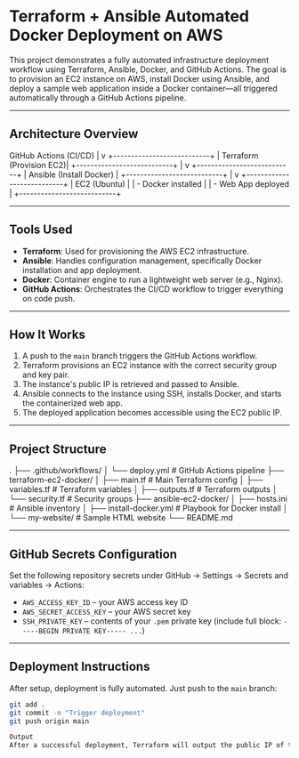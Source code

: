 # Terraform + Ansible Automated Docker Deployment on AWS

This project demonstrates a fully automated infrastructure deployment workflow using Terraform, Ansible, Docker, and GitHub Actions. The goal is to provision an EC2 instance on AWS, install Docker using Ansible, and deploy a sample web application inside a Docker container—all triggered automatically through a GitHub Actions pipeline.

---

## Architecture Overview

GitHub Actions (CI/CD)
|
v
+---------------------------+
| Terraform (Provision EC2)|
+---------------------------+
|
v
+---------------------------+
| Ansible (Install Docker) |
+---------------------------+
|
v
+---------------------------+
| EC2 (Ubuntu) |
| - Docker installed |
| - Web App deployed |
+---------------------------+

---

## Tools Used

- **Terraform**: Used for provisioning the AWS EC2 infrastructure.
- **Ansible**: Handles configuration management, specifically Docker installation and app deployment.
- **Docker**: Container engine to run a lightweight web server (e.g., Nginx).
- **GitHub Actions**: Orchestrates the CI/CD workflow to trigger everything on code push.

---

## How It Works

1. A push to the `main` branch triggers the GitHub Actions workflow.
2. Terraform provisions an EC2 instance with the correct security group and key pair.
3. The instance's public IP is retrieved and passed to Ansible.
4. Ansible connects to the instance using SSH, installs Docker, and starts the containerized web app.
5. The deployed application becomes accessible using the EC2 public IP.

---

## Project Structure

.
├── .github/workflows/
│ └── deploy.yml # GitHub Actions pipeline
├── terraform-ec2-docker/
│ ├── main.tf # Main Terraform config
│ ├── variables.tf # Terraform variables
│ ├── outputs.tf # Terraform outputs
│ └── security.tf # Security groups
├── ansible-ec2-docker/
│ ├── hosts.ini # Ansible inventory
│ ├── install-docker.yml # Playbook for Docker install
│ └── my-website/ # Sample HTML website
└── README.md


---

## GitHub Secrets Configuration

Set the following repository secrets under GitHub → Settings → Secrets and variables → Actions:

- `AWS_ACCESS_KEY_ID` – your AWS access key ID
- `AWS_SECRET_ACCESS_KEY` – your AWS secret key
- `SSH_PRIVATE_KEY` – contents of your `.pem` private key (include full block: `-----BEGIN PRIVATE KEY----- ...`)

---

## Deployment Instructions

After setup, deployment is fully automated. Just push to the `main` branch:

```bash
git add .
git commit -m "Trigger deployment"
git push origin main

Output
After a successful deployment, Terraform will output the public IP of the EC2 instance. You can open it in a browser to view the running web application:


